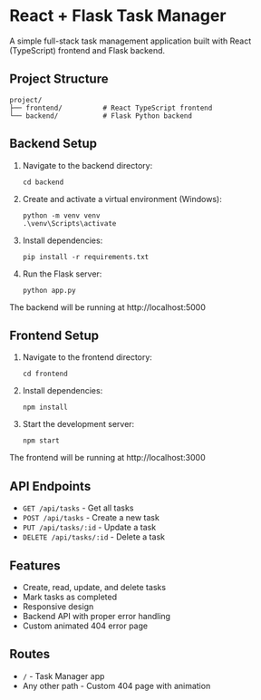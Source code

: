 # React + Flask Task Manager

A simple full-stack task management application built with React (TypeScript) frontend and Flask backend.

## Project Structure

```
project/
├── frontend/          # React TypeScript frontend
└── backend/           # Flask Python backend
```

## Backend Setup

1. Navigate to the backend directory:
   ```
   cd backend
   ```

2. Create and activate a virtual environment (Windows):
   ```
   python -m venv venv
   .\venv\Scripts\activate
   ```

3. Install dependencies:
   ```
   pip install -r requirements.txt
   ```

4. Run the Flask server:
   ```
   python app.py
   ```

The backend will be running at http://localhost:5000

## Frontend Setup

1. Navigate to the frontend directory:
   ```
   cd frontend
   ```

2. Install dependencies:
   ```
   npm install
   ```

3. Start the development server:
   ```
   npm start
   ```

The frontend will be running at http://localhost:3000

## API Endpoints

- `GET /api/tasks` - Get all tasks
- `POST /api/tasks` - Create a new task
- `PUT /api/tasks/:id` - Update a task
- `DELETE /api/tasks/:id` - Delete a task

## Features

- Create, read, update, and delete tasks
- Mark tasks as completed
- Responsive design
- Backend API with proper error handling 
- Custom animated 404 error page

## Routes

- `/` - Task Manager app
- Any other path - Custom 404 page with animation 